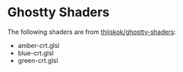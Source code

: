 # Ghostty Shaders

The following shaders are from [thijskok/ghostty-shaders](https://github.com/thijskok/ghostty-shaders):
- amber-crt.glsl
- blue-crt.glsl
- green-crt.glsl